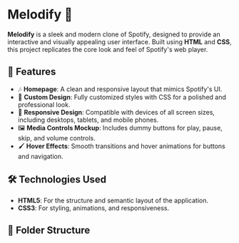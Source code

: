 # Melodify 🎵  
**Melodify** is a sleek and modern clone of Spotify, designed to provide an interactive and visually appealing user interface. Built using **HTML** and **CSS**, this project replicates the core look and feel of Spotify's web player.

## 🚀 Features  
- 🎶 **Homepage**: A clean and responsive layout that mimics Spotify's UI.  
- 🎨 **Custom Design**: Fully customized styles with CSS for a polished and professional look.  
- 📱 **Responsive Design**: Compatible with devices of all screen sizes, including desktops, tablets, and mobile phones.  
- 🖼️ **Media Controls Mockup**: Includes dummy buttons for play, pause, skip, and volume controls.  
- 🖌️ **Hover Effects**: Smooth transitions and hover animations for buttons and navigation.  

## 🛠️ Technologies Used  
- **HTML5**: For the structure and semantic layout of the application.  
- **CSS3**: For styling, animations, and responsiveness.  

## 📂 Folder Structure  
